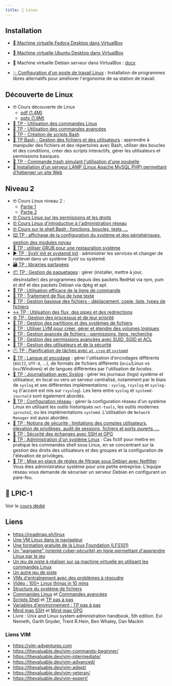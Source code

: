 ```yaml
---
title: 🐧 Linux
---
```


## Installation

- [󰣛 Machine virtuelle Fedora Desktop dans VirtualBox](/cours/linux/installation/tp-installation-vbox-fedora-workstation)
- [󰕈 Machine virtuelle Ubuntu Desktop dans VirtualBox](/cours/linux/installation/tp-installation-vbox-ubuntu-workstation)
- 󰣚  Machine virtuelle Debian serveur dans VirtualBox : [docx](/cours/linux/installation/tp-installation-vbox-debian-server.docx)

- [✨ Configuration d'un poste de travail Linux](/cours/linux/installation/tp-env-dev) : Installation de programmes libres alternatifs pour améliorer l'ergonomie de sa station de travail.

## Découverte de Linux

- 🤓 Cours découverte de Linux
  - [pdf (1.4M)](/cours/linux/niveau1/linux-cours.pdf)
  - [pptx (1.9M)](/cours/linux/niveau1/linux-cours.pptx)
- [  TP - Utilisation des commandes Linux](/cours/linux/niveau1/tp-commandes_linux)
- [  TP - Utilisation des commandes avancées](/cours/linux/niveau1/tp-commandes_avancees)
- [📜 TP - Création de scripts Bash](/cours/linux/niveau1/tp-scripts_bash)
- [📜 TP Bash - Gestion des fichiers et des utilisateurs](/cours/linux/niveau2/tp-script) : apprendre à manipuler des fichiers et des répertoires avec Bash, utiliser des boucles et des conditions, créer des scripts interactifs, gérer les utilisateurs et permissions basiques.
- [🚮 TP - Commande trash simulant l'utilisation d'une poubelle](/cours/linux/niveau1/tp-trash)
- [🔦 Installation d'un serveur LAMP (Linux Apache MySQL PHP) permettant d’héberger un site Web](/cours/linux/niveau1/projet_lamp)

## Niveau 2

- 🤓 Cours Linux niveau 2 :
  - [Partie 1](/cours/linux/niveau2/cours-linux-niveau2_partie1)
  - [Partie 2](/cours/linux/niveau2/cours-linux-niveau2_partie2)
- [🤓 Cours Linux sur les permissions et les droits](/cours/linux/niveau2/cours-linux-droits)
- [🤓 Cours Linux d'introduction à l'administration réseau](/cours/linux/niveau2/cours-linux-network)
- [🤓 Cours sur le shell Bash : fonctions, boucles, tests, …](/cours/linux/niveau2/cours-shell)
- [⌨️ TP : affichage de la configuration du système et des périphériques, gestion des modules noyau](/cours/linux/niveau2/tp-systeme)
- [📀 TP : utiliser GRUB pour une restauration système](/cours/linux/niveau2/tp-grub)
- [▶️ TP : SysV init et systemd init](/cours/linux/niveau2/tp-sysv-systemd) : administrer les services et changer de runlevel dans un système SysV ou systemd.
- [🗃️ TP : librairies partagées](/cours/linux/niveau2/tp-shared-lib)
- [📦 TP : Gestion de paquetages](/cours/linux/niveau2/tp-rpm-apt) : gérer (installer, mettre à jour, désinstaller) des programmes depuis des packets RedHat via rpm, yum et dnf et des packets Debian via dpkg et apt.
- [  TP : Utilisation efficace de la ligne de commande](/cours/linux/niveau2/tp-ligne-commande)
- [📃 TP : Traitement de flux de type texte](/cours/linux/niveau2/tp-texte)
- [📂 TP : Gestion basique des fichiers - déplacement, copie, liste, types de fichiers](/cours/linux/niveau2/tp-fichiers)
- [↔️ TP : Utilisation des flux, des pipes et des redirections ](/cours/linux/niveau2/tp-redirections)
- [⚙️ TP : Gestion des processus et de leur priorité](/cours/linux/niveau2/tp-process)
- [💽 TP : Gestion des partitions et des systèmes de fichiers](/cours/linux/niveau2/tp-partitions)
- [💽 TP : Utiliser LVM pour créer, gérer et étendre des volumes logiques](/cours/linux/niveau2/tp-lvm)
- [📁 TP : Gestion avancée de fichiers - permissions, liens, recherche](/cours/linux/niveau2/tp-fichiers-avance)
- [🔐 TP : Gestion des permissions avancées avec SUID, SGID et ACL](/cours/linux/niveau2/tp-droits-avance)
- [👥 TP : Gestion des utilisateurs et de la sécurité](/cours/linux/niveau2/tp-utilisateurs)
- [🕗 TP : Planification de tâches avec `at`, `cron` et `systemd`](/cours/linux/niveau2/tp-cron)
- [📨 TP : Langue et encodage](/cours/linux/niveau2/tp-lang) : gérer l'utilisation d'encodages différents (`ASCII`, `UTF-8`, …), de formats de fichiers différents (`Unix`/Linux vs `Dos`/Windows) et de langues différentes par l'utilisation de _locales_.
- [📜 TP : Journalisation avec Syslog](/cours/linux/niveau2/tp-syslog) : gérer les journaux (logs) système et utilisateur, en local ou vers un serveur centralisé, notamment par le biais de `syslog` et ses différentes implémentations : `syslog`, `rsyslog` et `syslog-ng` (l'accent est mis sur `rsyslog`). Les liens entre `syslog` et `systemd-journald` sont également abordés.
- [📡 TP : Configuration réseau](/cours/linux/niveau2/tp-network) : gérer la configuration réseau d'un système Linux en utilisant les outils historiques `net-tools`, les outils modernes `iproute2`, ou les implémentations `systemd`. L'utilisation de `Network Manager` est aussi abordée.
- [🔐 TP : Notions de sécurité : limitations des comptes utilisateurs, élévation de privilèges, audit de sessions, fichiers et ports ouverts, …](/cours/linux/niveau2/tp-security)
- [🔐 TP : Sécurité des échanges avec SSH et GPG](/cours/linux/niveau2/tp-ssh-gpg)
- [🔐 TP : Administration d'un système Linux](/cours/linux/tp-admin-technova) : Cas fictif pour mettre en pratique les commandes shell sous Linux, en se concentrant sur la gestion des droits des utilisateurs et des groupes et la configuration de l'élévation de privilèges.
- [🔐 TP : Mise en place de règles de filtrage sous Debian avec Netfilter](/cours/linux/projet-netfilter) : Vous êtes administrateur système pour une petite entreprise. L'équipe réseau vous demande de sécuriser un serveur Debian en configurant un pare-feu.

## 🔗 LPIC-1

Voir le [cours dédié](/promotions/esgi/esgi-b3-src-linux-lpic-1.html)

## Liens

- <https://roadmap.sh/linux>
- [Une VM Linux dans le navigateur](https://webvm.io/)
- [Une formation gratuite de la Linux Foundation (LFS101)](https://training.linuxfoundation.org/training/introduction-to-linux/)
- [Un "wargame" (orienté cyber-sécurité) en ligne permettant d'apprendre Linux par le jeu](https://overthewire.org/wargames/bandit/)
- [Un jeu de piste à réaliser sur sa machine virtuelle en utilisant les commandes Linux](https://github.com/veltman/clmystery)
- [Un autre jeu de piste](https://github.com/phyver/GameShell)
- [VMs d'entraînement avec des problèmes à résoudre](https://sadservers.com/)
- [Vidéo : 100+ Linux things in 10 mins](https://youtube.com/watch?v=LKCVKw9CzFo)
- [Structure du système de fichiers](https://www.zdnet.fr/pratique/linux-la-structure-du-systeme-de-fichiers-expliquee-397880.htm)
- [Commandes Linux](https://blog.stephane-robert.info/docs/admin-serveurs/linux/commandes/) et [Commandes avancées](https://blog.stephane-robert.info/docs/admin-serveurs/linux/commandes-avancees/)
- [Scripts Shell](https://linux.goffinet.org/administration/scripts-shell/) et [TP pas à pas](https://systemes.gricad-pages.univ-grenoble-alpes.fr/www-unix/avance/seance1-2-script-sh-pas-a-pas/tp-pas-a-pas.pdf)
- [Variables d'environnement : TP pas à pas](https://systemes.gricad-pages.univ-grenoble-alpes.fr/www-unix/avance/seance4-varenv-pas-a-pas/tp-pas-a-pas-varenv.pdf)
- [Mind map SSH](https://www.formation-lpi.com/Mind-Map-SSH.html) et [Mind map GPG](https://www.formation-lpi.com/Mind-Map-gpg.html)
- Livre : Unix and Linux system administration handbook, 5th edition. Evi Nemeth, Garth Snyder, Trent R.Hein, Ben Whaley, Dan Mackin

### Liens VIM

- <https://vim-adventures.com>
- <https://thevaluable.dev/vim-commands-beginner/>
- <https://thevaluable.dev/vim-intermediate/>
- <https://thevaluable.dev/vim-advanced/>
- <https://thevaluable.dev/vim-adept/>
- <https://thevaluable.dev/vim-veteran/>
- <https://thevaluable.dev/vim-expert/>
